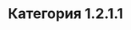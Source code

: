 ---
title: 'Категория 1.2.1.1'
published: '2024-05-29'
description: 'gsdjkfgksdjfhglkjsdhfglkj'
tags: ['next.js','nextjs','static', docs]
nesting: 0-0
---